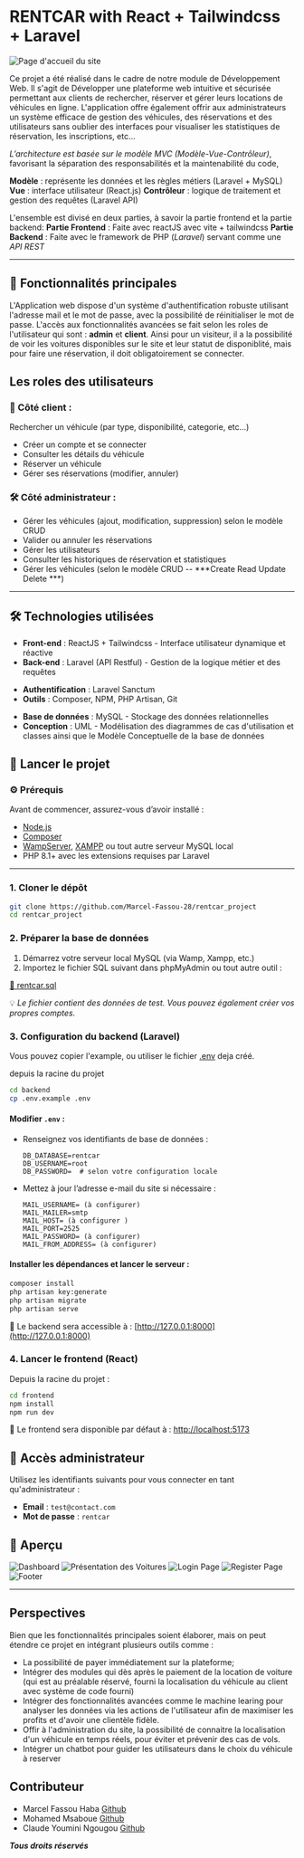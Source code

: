 # RENTCAR with React + Tailwindcss + Laravel
![Page d'accueil du site](ForReadme/home.png)

Ce projet a été réalisé dans le cadre de notre module de Développement Web.
Il s'agit de Développer une plateforme web intuitive et sécurisée permettant 
aux clients de rechercher, réserver et gérer leurs locations de véhicules en ligne. 
L'application offre également offrir aux administrateurs un système efficace de gestion
des véhicules, des réservations et des utilisateurs sans oublier des interfaces pour 
visualiser les statistiques de réservation, les inscriptions, etc...

*L’architecture est basée sur le modèle MVC (Modèle-Vue-Contrôleur)*, 
favorisant la séparation des responsabilités et la maintenabilité du code, 

**Modèle** : représente les données et les règles métiers (Laravel + MySQL)
**Vue** : interface utilisateur (React.js)
**Contrôleur** : logique de traitement et gestion des requêtes (Laravel API)

L'ensemble est divisé en deux parties, à savoir la partie frontend et la partie backend:
**Partie Frontend** : Faite avec reactJS avec vite + tailwindcss
**Partie Backend** : Faite avec le framework de PHP (*Laravel*) servant comme une *API REST*

---

## 🧩 Fonctionnalités principales
L'Application web dispose d'un système d'authentification robuste utilisant l'adresse mail
et le mot de passe, avec la possibilité de réinitialiser le mot de passe.
L'accès aux fonctionnalités avancées se fait selon les roles de l'utilisateur qui sont :
**admin** et **client**. 
Ainsi pour un visiteur, il a la possibilité de voir les voitures disponibles sur le site 
et leur statut de disponiblité, mais pour faire une réservation, il doit obligatoirement
se connecter.

## Les roles des utilisateurs

### 👤 Côté client :
Rechercher un véhicule (par type, disponibilité, categorie, etc...)

+ Créer un compte et se connecter
+ Consulter les détails du véhicule
+ Réserver un véhicule
+ Gérer ses réservations (modifier, annuler)

### 🛠️ Côté administrateur :

+ Gérer les véhicules (ajout, modification, suppression) selon le modèle CRUD
+ Valider ou annuler les réservations
+ Gérer les utilisateurs
+ Consulter les historiques de réservation et statistiques
+ Gérer les véhicules (selon le modèle CRUD -- ***Create Read Update Delete ***)

---

## 🛠️ Technologies utilisées

+ **Front-end** : ReactJS + Tailwindcss - Interface utilisateur dynamique et réactive
+ **Back-end** : Laravel (API Restful) - Gestion de la logique métier et des requêtes
- **Authentification** : Laravel Sanctum
- **Outils** : Composer, NPM, PHP Artisan, Git
+ **Base de données** : MySQL - Stockage des données relationnelles
+ **Conception** : UML - Modélisation des diagrammes de cas d'utilisation et classes ainsi que le Modèle Conceptuelle de la base de données


## 🚀 Lancer le projet

### ⚙️ Prérequis

Avant de commencer, assurez-vous d’avoir installé :
- [Node.js](https://nodejs.org/)
- [Composer](https://getcomposer.org/)
- [WampServer](https://www.wampserver.com/), [XAMPP](https://www.apachefriends.org/fr/index.html) ou tout autre serveur MySQL local
- PHP 8.1+ avec les extensions requises par Laravel

---

### 1. Cloner le dépôt

```bash
git clone https://github.com/Marcel-Fassou-28/rentcar_project
cd rentcar_project
```

### 2. Préparer la base de données

1. Démarrez votre serveur local MySQL (via Wamp, Xampp, etc.)
2. Importez le fichier SQL suivant dans phpMyAdmin ou tout autre outil :

[📂 rentcar.sql](https://github.com/Marcel-Fassou-28/rentcar_project/blob/master/backend/database/rentcar.sql)

💡 *Le fichier contient des données de test. Vous pouvez également créer vos propres comptes.*

### 3. Configuration du backend (Laravel)
Vous pouvez copier l'example, ou utiliser le fichier [.env](https://github.com/Marcel-Fassou-28/rentcar_project/blob/master/backend/.env) deja créé.

depuis la racine du projet
```bash
cd backend
cp .env.example .env 
```

#### Modifier `.env` :
- Renseignez vos identifiants de base de données :
  ```dotenv
  DB_DATABASE=rentcar
  DB_USERNAME=root
  DB_PASSWORD=  # selon votre configuration locale
  ```

- Mettez à jour l’adresse e-mail du site si nécessaire :
  ```dotenv
  MAIL_USERNAME= (à configurer)
  MAIL_MAILER=smtp
  MAIL_HOST= (à configurer )
  MAIL_PORT=2525
  MAIL_PASSWORD= (à configurer)
  MAIL_FROM_ADDRESS= (à configurer)
  ```

#### Installer les dépendances et lancer le serveur :

```bash
composer install
php artisan key:generate
php artisan migrate
php artisan serve
```
📍 Le backend sera accessible à : [http://127.0.0.1:8000](http://127.0.0.1:8000)

### 4. Lancer le frontend (React)

Depuis la racine du projet :
```bash
cd frontend
npm install
npm run dev
```
📍 Le frontend sera disponible par défaut à : [http://localhost:5173](http://localhost:5173)

## 🔐 Accès administrateur

Utilisez les identifiants suivants pour vous connecter en tant qu'administrateur :
- **Email** : `test@contact.com`  
- **Mot de passe** : `rentcar`

## 📸 Aperçu

![Dashboard](ForReadme/dashboard.png)
![Présentation des Voitures](ForReadme/voitures.png)
![Login Page](ForReadme/login.png)
![Register Page](ForReadme/register.png)
![Footer](ForReadme/footer.png)

---

## Perspectives
Bien que les fonctionnalités principales soient élaborer, mais on peut étendre ce projet en intégrant plusieurs
outils comme :

+ La possibilité de payer immédiatement sur la plateforme;
+ Intégrer des modules qui dès après le paiement de la location de voiture (qui est au préalable
    réservé, fourni la localisation du véhicule au client avec système de code fourni)
+ Intégrer des fonctionnalités avancées comme le machine learing pour analyser les données via 
    les actions de l'utilisateur afin de maximiser les profits et d'avoir une clientèle fidèle.
+ Offir à l'administration du site, la possibilité de connaitre la localisation d'un véhicule
    en temps réels, pour éviter et prévenir des cas de vols.
+ Intégrer un chatbot pour guider les utilisateurs dans le choix du véhicule à reserver

## Contributeur
+ Marcel Fassou Haba [Github](https://github.com/Marcel-Fassou-28)
+ Mohamed Msaboue [Github](https://github.com/momomsb)
+ Claude Youmini Ngougou [Github](https://github.com/NGONORMALIA)

***Tous droits réservés***